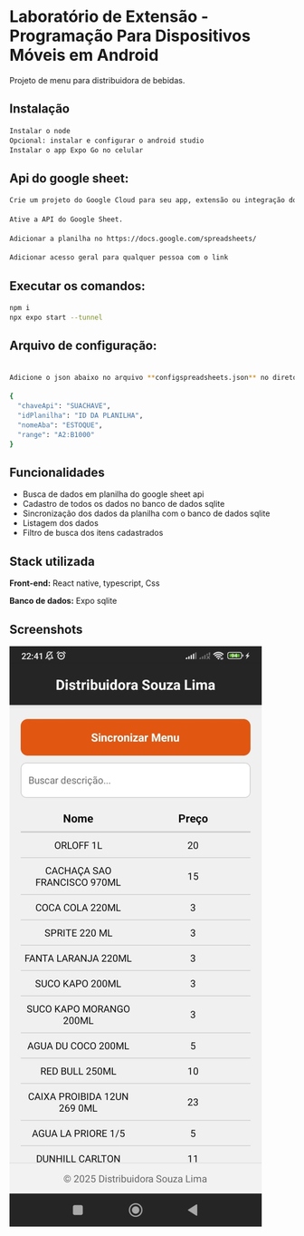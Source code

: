
# Laboratório de Extensão - Programação Para Dispositivos Móveis em Android

Projeto de menu para distribuidora de bebidas.

## Instalação

```bash
Instalar o node
Opcional: instalar e configurar o android studio
Instalar o app Expo Go no celular
```
## Api do google sheet:

```bash
Crie um projeto do Google Cloud para seu app, extensão ou integração do Google Workspace.

Ative a API do Google Sheet.

Adicionar a planilha no https://docs.google.com/spreadsheets/

Adicionar acesso geral para qualquer pessoa com o link
```

## Executar os comandos:

```bash
npm i
npx expo start --tunnel
```

## Arquivo de configuração:

```bash

Adicione o json abaixo no arquivo **configspreadsheets.json** no diretório src/config

{
  "chaveApi": "SUACHAVE",
  "idPlanilha": "ID DA PLANILHA",
  "nomeAba": "ESTOQUE",
  "range": "A2:B1000"
}


```
    
## Funcionalidades

- Busca de dados em planilha do google sheet api
- Cadastro de todos os dados no banco de dados sqlite 
- Sincronização dos dados da planilha com o banco de dados sqlite 
- Listagem dos dados 
- Filtro de busca dos itens cadastrados 

## Stack utilizada

**Front-end:** React native, typescript, Css

**Banco de dados:** Expo sqlite


## Screenshots

![App Screenshot](https://github.com/alex-silveira/mdb/blob/main/screenshots/menudistribuidoradebebidas.jpg?raw=true)
